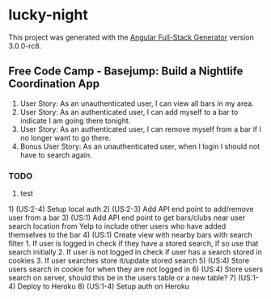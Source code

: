 # lucky-night

This project was generated with the [Angular Full-Stack Generator](https://github.com/DaftMonk/generator-angular-fullstack) version 3.0.0-rc8.

## Free Code Camp - Basejump: Build a Nightlife Coordination App

1)  User Story: As an unauthenticated user, I can view all bars in my area.
2)  User Story: As an authenticated user, I can add myself to a bar to indicate I am going there tonight.
3)  User Story: As an authenticated user, I can remove myself from a bar if I no longer want to go there.
4)  Bonus User Story: As an unauthenticated user, when I login I should not have to search again.

### TODO
<ol>
<li>test</li> 
</ol>
1)  (US:2-4)  Setup local auth 
2)  (US:2-3)  Add API end point to add/remove user from a bar
3)  (US:1)    Add API end point to get bars/clubs near user search location from Yelp to include other users who have added themselves to the bar 
4)  (US:1)    Create view with nearby bars with search filter
              1. If user is logged in check if they have a stored search, if so use that search initially
              2. If user is not logged in check if user has a search stored in cookies
              3. If user searches store it/update stored search
5)  (US:4)    Store users search in cookie for when they are not logged in
6)  (US:4)    Store users search on server, should this be in the users table or a new table?
7)  (US:1-4)  Deploy to Heroku
8)  (US:1-4)  Setup auth on Heroku
